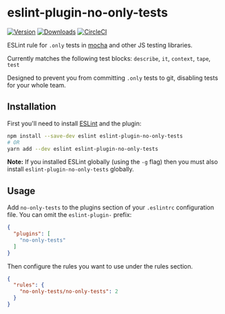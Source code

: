 # eslint-plugin-no-only-tests

[![Version](https://img.shields.io/npm/v/eslint-plugin-no-only-tests.svg)](https://www.npmjs.com/package/eslint-plugin-no-only-tests) [![Downloads](https://img.shields.io/npm/dm/eslint-plugin-no-only-tests.svg)](https://npmcharts.com/compare/eslint-plugin-no-only-tests?minimal=true) [![CircleCI](https://circleci.com/gh/levibuzolic/eslint-plugin-no-only-tests.svg?style=shield)](https://circleci.com/gh/levibuzolic/eslint-plugin-no-only-tests)

ESLint rule for `.only` tests in [mocha](https://mochajs.org/) and other JS testing libraries.

Currently matches the following test blocks: `describe`, `it`, `context`, `tape`, `test`

Designed to prevent you from committing `.only` tests to git, disabling tests for your whole team.

## Installation

First you'll need to install [ESLint](http://eslint.org) and the plugin:

```bash
npm install --save-dev eslint eslint-plugin-no-only-tests
# OR
yarn add --dev eslint eslint-plugin-no-only-tests
```

**Note:** If you installed ESLint globally (using the `-g` flag) then you must also install `eslint-plugin-no-only-tests` globally.

## Usage

Add `no-only-tests` to the plugins section of your `.eslintrc` configuration file. You can omit the `eslint-plugin-` prefix:

```json
{
  "plugins": [
    "no-only-tests"
  ]
}
```

Then configure the rules you want to use under the rules section.

```json
{
  "rules": {
    "no-only-tests/no-only-tests": 2
  }
}
```
